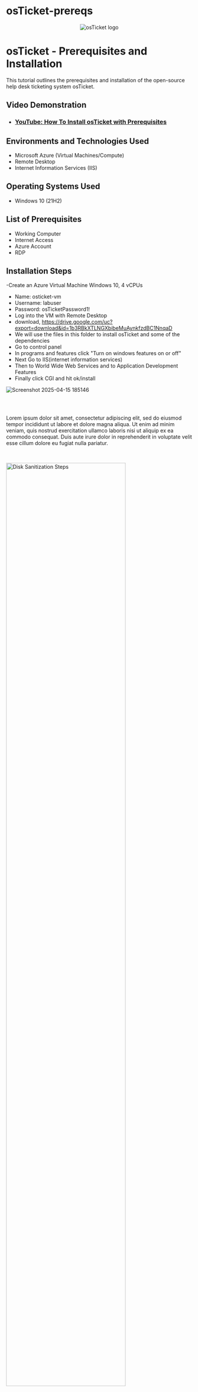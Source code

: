 # osTicket-prereqs
<p align="center">
<img src="https://i.imgur.com/Clzj7Xs.png" alt="osTicket logo"/>
</p>

<h1>osTicket - Prerequisites and Installation</h1>
This tutorial outlines the prerequisites and installation of the open-source help desk ticketing system osTicket.<br />


<h2>Video Demonstration</h2>

- ### [YouTube: How To Install osTicket with Prerequisites](https://youtu.be/LOzmM5ZjKi0?si=dGXg9uRfSszDLDtK)

<h2>Environments and Technologies Used</h2>

- Microsoft Azure (Virtual Machines/Compute)
- Remote Desktop
- Internet Information Services (IIS)

<h2>Operating Systems Used </h2>

- Windows 10</b> (21H2)

<h2>List of Prerequisites</h2>

- Working Computer
- Internet Access 
- Azure Account
- RDP

<h2>Installation Steps</h2>

-Create an Azure Virtual Machine Windows 10, 4 vCPUs
- Name: osticket-vm
- Username: labuser
- Password: osTicketPassword1!
- Log into the VM with Remote Desktop
- download, https://drive.google.com/uc?export=download&id=1b3RBkXTLNGXbibeMuAynkfzdBC1NnqaD
- We will use the files in this folder to install osTicket and some of the dependencies
- Go to control panel
- In programs and features click "Turn on windows features on or off"
- Next Go to IIS(internet information services)
- Then to World Wide Web Services and to Application Development Features
- Finally click CGI and hit ok/install



![Screenshot 2025-04-15 185146](https://github.com/user-attachments/assets/950026a5-aa75-46eb-a098-99b924b0f793)





</p>
<br />

<p>
<img />
</p>
<p>
Lorem ipsum dolor sit amet, consectetur adipiscing elit, sed do eiusmod tempor incididunt ut labore et dolore magna aliqua. Ut enim ad minim veniam, quis nostrud exercitation ullamco laboris nisi ut aliquip ex ea commodo consequat. Duis aute irure dolor in reprehenderit in voluptate velit esse cillum dolore eu fugiat nulla pariatur.
</p>
<br />

<p>
<img src="https://i.imgur.com/DJmEXEB.png" height="80%" width="80%" alt="Disk Sanitization Steps"/>
</p>
<p>
Lorem ipsum dolor sit amet, consectetur adipiscing elit, sed do eiusmod tempor incididunt ut labore et dolore magna aliqua. Ut enim ad minim veniam, quis nostrud exercitation ullamco laboris nisi ut aliquip ex ea commodo consequat. Duis aute irure dolor in reprehenderit in voluptate velit esse cillum dolore eu fugiat nulla pariatur.
</p>
<br />
